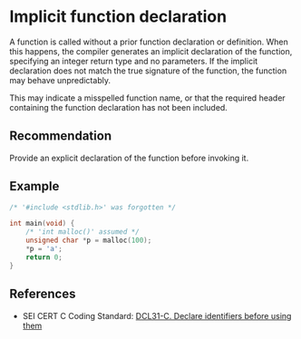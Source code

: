 # Implicit function declaration
A function is called without a prior function declaration or definition. When this happens, the compiler generates an implicit declaration of the function, specifying an integer return type and no parameters. If the implicit declaration does not match the true signature of the function, the function may behave unpredictably.

This may indicate a misspelled function name, or that the required header containing the function declaration has not been included.


## Recommendation
Provide an explicit declaration of the function before invoking it.


## Example

```c
/* '#include <stdlib.h>' was forgotten */

int main(void) {
	/* 'int malloc()' assumed */
	unsigned char *p = malloc(100);
	*p = 'a';
	return 0;
}
```

## References
* SEI CERT C Coding Standard: [DCL31-C. Declare identifiers before using them](https://wiki.sei.cmu.edu/confluence/display/c/DCL31-C.+Declare+identifiers+before+using+them)
